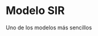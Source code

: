 # Modelo SIR
Uno de  los modelos más sencillos 
<!--stackedit_data:
eyJoaXN0b3J5IjpbLTEyMTUyMTMyMzBdfQ==
-->